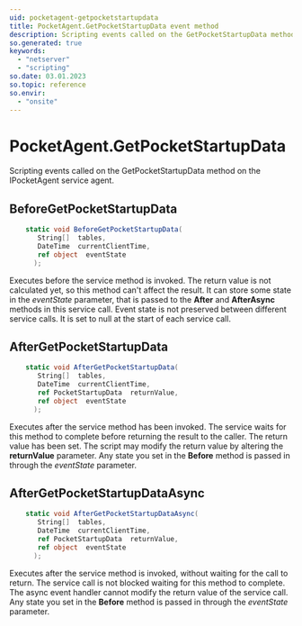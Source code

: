 ```yaml
---
uid: pocketagent-getpocketstartupdata
title: PocketAgent.GetPocketStartupData event method
description: Scripting events called on the GetPocketStartupData method on the PocketAgent service agent.
so.generated: true
keywords:
  - "netserver"
  - "scripting"
so.date: 03.01.2023
so.topic: reference
so.envir:
  - "onsite"
---
```

# PocketAgent.GetPocketStartupData

Scripting events called on the <see cref='M:SuperOffice.CRM.Services.IPocketAgent.GetPocketStartupData'>GetPocketStartupData</see> method on the <see cref='IPocketAgent'>IPocketAgent</see>  service agent.

## BeforeGetPocketStartupData
```cs
    static void BeforeGetPocketStartupData(
       String[]  tables,
       DateTime  currentClientTime,
       ref object  eventState
      );
```
Executes before the service method is invoked.
The return value is not calculated yet, so this method can't affect the result.
It can store some state in the *eventState* parameter, that is passed to the **After** and **AfterAsync** methods in this service call.
Event state is not preserved between different service calls. It is set to null at the start of each service call.
## AfterGetPocketStartupData
```cs
    static void AfterGetPocketStartupData(
       String[]  tables,
       DateTime  currentClientTime,
       ref PocketStartupData  returnValue,
       ref object  eventState
      );
```
Executes after the service method has been invoked. The service waits for this method to complete before returning the result to the caller.
The return value has been set. The script may modify the return value by altering the **returnValue** parameter.
Any state you set in the **Before** method is passed in through the *eventState* parameter.
## AfterGetPocketStartupDataAsync
```cs
    static void AfterGetPocketStartupDataAsync(
       String[]  tables,
       DateTime  currentClientTime,
       ref PocketStartupData  returnValue,
       ref object  eventState
      );
```
Executes after the service method is invoked, without waiting for the call to return.
The service call is not blocked waiting for this method to complete.
The async event handler cannot modify the return value of the service call.
Any state you set in the **Before** method is passed in through the *eventState* parameter.

